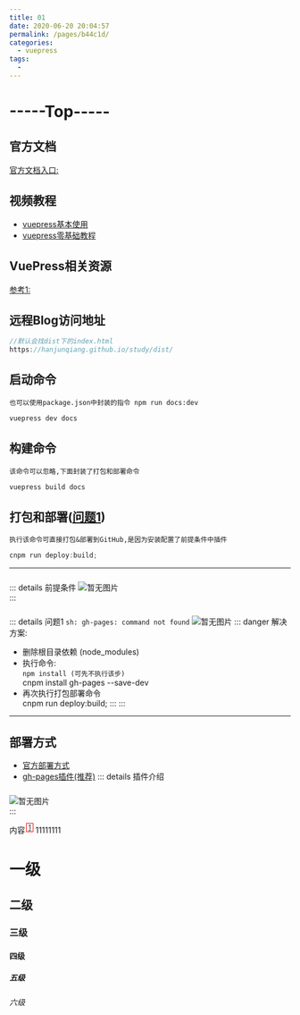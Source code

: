 ```yaml
---
title: 01
date: 2020-06-20 20:04:57
permalink: /pages/b44c1d/
categories:
  - vuepress
tags:
  - 
---
```


# -----Top-----

## 官方文档
[官方文档入口:](https://www.vuepress.cn/config/)

<!-- 自动生成目录 -->
<!-- [[toc]]  -->

## 视频教程
- [vuepress基本使用](https://www.bilibili.com/video/BV1iK411g7FW/)
- [vuepress零基础教程](https://www.bilibili.com/video/BV1Fz4y1d7GA?from=search&seid=3772456687838825162)

## VuePress相关资源
[参考1:](https://cloud.tencent.com/developer/article/1458494)

## 远程Blog访问地址
```js
//默认会找dist下的index.html
https://hanjunqiang.github.io/study/dist/
```

## 启动命令
`也可以使用package.json中封装的指令 npm run docs:dev`
```js
vuepress dev docs
```
## 构建命令
`该命令可以忽略,下面封装了打包和部署命令`
```js
vuepress build docs
```

## 打包和部署([问题1](#wenti1))
`执行该命令可直接打包&部署到GitHub,是因为安装配置了前提条件中插件`
```js
cnpm run deploy:build;
```

---

::: details 前提条件
<img style="margin-top:10px" :src="$withBase('/vuepress/01.jpg')" alt="暂无图片">
<br>
:::



::: details <span id="wenti1">问题1</span>
`sh: gh-pages: command not found`
<img style="margin-top:10px" :src="$withBase('/vuepress/03.jpg')" alt="暂无图片">
::: danger 解决方案:
- 删除根目录依赖 (node_modules)
- 执行命令: <br>
`npm install (可先不执行该步)` <br>
cnpm install gh-pages --save-dev
- 再次执行打包部署命令 <br>
cnpm run deploy:build;
:::
:::

---

## 部署方式
- [官方部署方式](https://b.himnt.top/blog/deploy/)
- [gh-pages插件(推荐)](https://blog.csdn.net/u011455192/article/details/81004160) 
::: details 插件介绍
<img style="margin-top:10px" :src="$withBase('/vuepress/04.jpg')" alt="暂无图片">
<br>
:::




内容<sup style="color:red;padding:0px 3px;margin-left:2px;border:1px solid red">[1](#锚点名)</sup>
<span id='锚点名'>11111111</span>



<test content='但是，通常你希望每个 prop 都有指定的值类型。这时，你可以以对象形式列出 prop，这些 property 的名称和值分别是 prop 各自的名称和类型：但是，通常你希望每个 prop 都有指定的值类型。这时，你可以以对象形式列出 prop，这些 property 的名称和值分别是 prop 各自的名称和类型：但是，通常你希望每个 prop 都有指定的值类型。这时，你可以以对象形式列出 prop，这些 property 的名称和值分别是 prop 各自的名称和类型：'/>


# 一级
## 二级
### 三级
#### 四级
##### 五级
###### 六级


